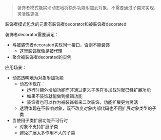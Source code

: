 > 装饰者模式能实现动态地将额外功能附加到对象，不需要通过子类来实现，灵活性更强

装饰者模式包含的元素有装饰者decorator和被装饰者decorated

装饰者decorator需要满足：
- 与被装饰者decorated实现同一接口，否则不能装饰
	- 这里装饰就像是被代理
- 聚合被装饰者decorated的实例	

应用场景：
- 动态透明地为对象附加功能
	- 动态体现在：
		- 运行时额外增加功能而非通过定义子类在类加载时就已经扩展功能
		- 如果不装饰就能做到撤销功能
		- 装饰者也可以作为被装饰者来二次装饰，功能扩展更为灵活 
	- 透明体现在不影响对象，既不改变对象内部代码也不用扩展对象类型的子类
- 当使用子类扩展功能不可行时
	- 对象不支持扩展子类
	- 避免扩展太多作用不大的子类